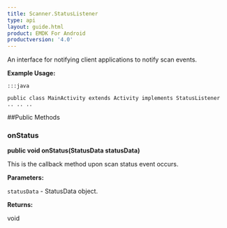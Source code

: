 ```yaml
---
title: Scanner.StatusListener
type: api
layout: guide.html
product: EMDK For Android
productversion: '4.0'
---
```



An interface for notifying client applications to notify scan events.
 
 

**Example Usage:**
	
	:::java
	
	public class MainActivity extends Activity implements StatusListener
	.. .. ..
	
	


##Public Methods

### onStatus

**public void onStatus(StatusData statusData)**

This is the callback method upon scan status event occurs.

**Parameters:**

`statusData` - StatusData object.

**Returns:**

void









